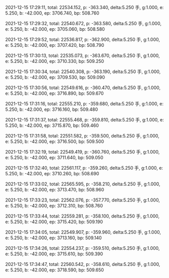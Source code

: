 2021-12-15 17:29:11, total: 22534.152, p: -363.340, delta:5.250 手, g:1.000, e: 5.250, b: -42.000, ep: 3706.740, bp: 508.760

2021-12-15 17:29:32, total: 22540.672, p: -363.580, delta:5.250 手, g:1.000, e: 5.250, b: -42.000, ep: 3705.060, bp: 508.580

2021-12-15 17:29:52, total: 22536.817, p: -362.900, delta:5.250 手, g:1.000, e: 5.250, b: -42.000, ep: 3707.420, bp: 508.790

2021-12-15 17:30:13, total: 22535.073, p: -363.670, delta:5.250 手, g:1.000, e: 5.250, b: -42.000, ep: 3710.330, bp: 509.250

2021-12-15 17:30:34, total: 22540.308, p: -363.190, delta:5.250 手, g:1.000, e: 5.250, b: -42.000, ep: 3709.530, bp: 509.090

2021-12-15 17:30:56, total: 22549.616, p: -360.470, delta:5.250 手, g:1.000, e: 5.250, b: -42.000, ep: 3716.890, bp: 509.670

2021-12-15 17:31:16, total: 22555.210, p: -359.680, delta:5.250 手, g:1.000, e: 5.250, b: -42.000, ep: 3716.160, bp: 509.480

2021-12-15 17:31:37, total: 22555.468, p: -359.810, delta:5.250 手, g:1.000, e: 5.250, b: -42.000, ep: 3715.870, bp: 509.460

2021-12-15 17:31:58, total: 22551.582, p: -359.500, delta:5.250 手, g:1.000, e: 5.250, b: -42.000, ep: 3716.500, bp: 509.500

2021-12-15 17:32:19, total: 22549.419, p: -360.760, delta:5.250 手, g:1.000, e: 5.250, b: -42.000, ep: 3711.640, bp: 509.050

2021-12-15 17:32:40, total: 22561.117, p: -359.260, delta:5.250 手, g:1.000, e: 5.250, b: -42.000, ep: 3710.260, bp: 508.690

2021-12-15 17:33:02, total: 22565.595, p: -358.210, delta:5.250 手, g:1.000, e: 5.250, b: -42.000, ep: 3713.470, bp: 508.960

2021-12-15 17:33:23, total: 22562.076, p: -357.770, delta:5.250 手, g:1.000, e: 5.250, b: -42.000, ep: 3712.310, bp: 508.760

2021-12-15 17:33:44, total: 22559.281, p: -358.100, delta:5.250 手, g:1.000, e: 5.250, b: -42.000, ep: 3715.420, bp: 509.190

2021-12-15 17:34:05, total: 22549.907, p: -359.960, delta:5.250 手, g:1.000, e: 5.250, b: -42.000, ep: 3713.160, bp: 509.140

2021-12-15 17:34:26, total: 22554.237, p: -359.510, delta:5.250 手, g:1.000, e: 5.250, b: -42.000, ep: 3715.610, bp: 509.390

2021-12-15 17:34:47, total: 22560.542, p: -358.610, delta:5.250 手, g:1.000, e: 5.250, b: -42.000, ep: 3718.590, bp: 509.650